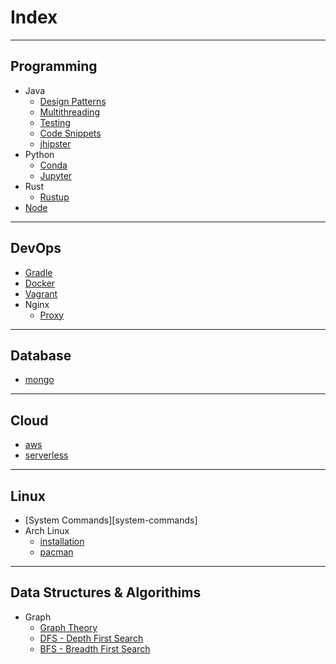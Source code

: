 # Index

---

## Programming
- Java
  - [Design Patterns][java-design-patterns]
  - [Multithreading][java-multithreading]
  - [Testing][java-testing]
  - [Code Snippets][java-code-snippets]
  - [jhipster][jhipster]
- Python
  - [Conda][conda]
  - [Jupyter][jupyter]
- Rust
  - [Rustup][rustup]
- [Node][node]

---

## DevOps
- [Gradle][gradle]
- [Docker][docker]
- [Vagrant][vagrant]
- Nginx
  - [Proxy][nginx-proxy]

---

## Database
- [mongo][mongo]

---

## Cloud
- [aws][aws]
- [serverless][serverless]

---

## Linux
- [System Commands][system-commands]
- Arch Linux
  - [installation][arch-linux-installation]
  - [pacman][pacman]

---

## Data Structures & Algorithims
- Graph
  - [Graph Theory][graph-theory]
  - [DFS - Depth First Search][dfs]
  - [BFS - Breadth First Search][bfs]



[home]: /dev-guide

[java-design-patterns]: /dev-guide/guides/programming/java/java-design-patterns
[java-multithreading]: /dev-guide/guides/programming/java/java-multithreading
[java-testing]: /dev-guide/guides/programming/java/java-testing
[java-code-snippets]: /dev-guide/guides/programming/java/java-code-snippets
[jhipster]: /dev-guide/guides/programming/java/jhipster


[conda]: /dev-guide/guides/programming/python/conda
[jupyter]: /dev-guide/guides/programming/python/jupyter

[rustup]: /dev-guide/guides/programming/rust/rustup

[node]: /dev-guide/guides/programming/node/node


[gradle]: /dev-guide/guides/devops/gradle/gradle
[docker]: /dev-guide/guides/devops/docker/docker
[vagrant]: /dev-guide/guides/devops/vagrant/vagrant
[nginx-proxy]: /dev-guide/guides/devops/nginx/nginx-proxy


[mongo]: /dev-guide/guides/database/mongo/mongo


[aws]: /dev-guide/guides/cloud/aws/aws
[serverless]: /dev-guide/guides/cloud/serverless


[linux]: /dev-guide/guides/cloud/linux
[linux-system-commands]: /dev-guide/guides/cloud/linux/system/system-commands
[arch-linux-installation]: /dev-guide/guides/cloud/linux/arch-linux-installation
[pacman]: /dev-guide/guides/cloud/linux/pacman


[graph-theory]: /dev-guide/guides/ds-algo/graph/graph-theory
[dfs]: /dev-guide/guides/ds-algo/graph/dfs
[bfs]: /dev-guide/guides/ds-algo/graph/bfs
